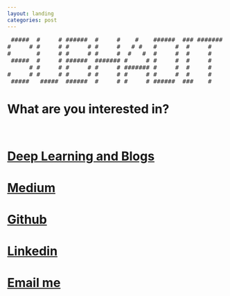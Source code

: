 ```yaml
---
layout: landing
categories: post
---
```


<pre>
 #####  #     # ######  #     #    #    ######  ### ####### #     #    #    
#     # #     # #     # #     #   # #   #     #  #     #     #   #    # #   
#       #     # #     # #     #  #   #  #     #  #     #      # #    #   #  
 #####  #     # ######  ####### #     # #     #  #     #       #    #     # 
      # #     # #     # #     # ####### #     #  #     #       #    ####### 
#     # #     # #     # #     # #     # #     #  #     #       #    #     # 
 #####   #####  ######  #     # #     # ######  ###    #       #    #     # 
</pre>

# What are you interested in?
<br>
<h1><a href = "{{ "deeplearning.html"| absolute_url  }}">Deep Learning and Blogs</a></h1>
<!-- <h1><a href = "{{ "art.html"| absolute_url  }}">Art</a></h1> -->
<!-- <h1><a href = "{{ "books.html"| absolute_url  }}">Books</a></h1> -->
<h1><a href = "https://msubhaditya.medium.com/">Medium</a></h1>
<h1><a href = "https://github.com/SubhadityaMukherjee/">Github</a></h1>
<h1><a href = "https://www.linkedin.com/in/subhaditya-mukherjee-a36883100/">Linkedin</a></h1>
<h1><a href = "mailto: msubhaditya@gmail.com">Email me</a></h1>


